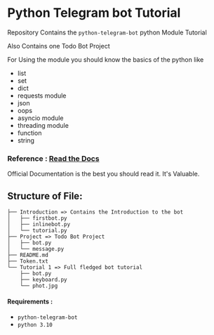 # Python Telegram bot Tutorial

Repository Contains the ```python-telegram-bot``` python Module Tutorial

Also Contains one Todo Bot Project

For Using the module you should know the basics of the python like 
- list
- set
- dict
- requests module
- json
- oops
- asyncio module
- threading module
- function
- string

### Reference : [Read the Docs](https://docs.python-telegram-bot.org/en/stable/index.html)
Official Documentation is the best you should read it. It's Valuable.


## Structure of File:
```
├── Introduction => Contains the Introduction to the bot
│   ├── firstbot.py
│   ├── inlinebot.py
│   └── tutorial.py
├── Project => Todo Bot Project
│   ├── bot.py
│   └── message.py
├── README.md
├── Token.txt
└── Tutorial 1 => Full fledged bot tutorial
    ├── bot.py
    ├── keyboard.py
    └── phot.jpg
```

#### Requirements : 
- ```python-telegram-bot```
- ```python 3.10```



